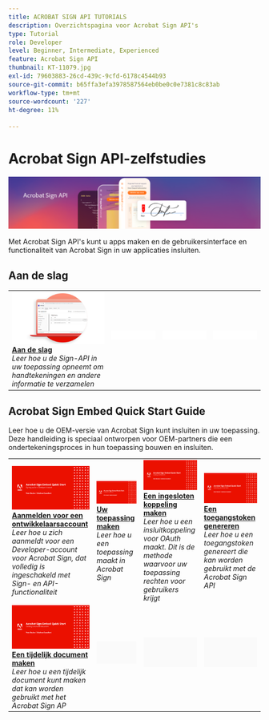 ```yaml
---
title: ACROBAT SIGN API TUTORIALS
description: Overzichtspagina voor Acrobat Sign API's
type: Tutorial
role: Developer
level: Beginner, Intermediate, Experienced
feature: Acrobat Sign API
thumbnail: KT-11079.jpg
exl-id: 79603883-26cd-439c-9cfd-6178c4544b93
source-git-commit: b65ffa3efa3978587564eb0be0c0e7381c8c83ab
workflow-type: tm+mt
source-wordcount: '227'
ht-degree: 11%

---
```


# Acrobat Sign API-zelfstudies

![Acrobat Sign API-banner](../assets/acrobatsignhero.png)

Met Acrobat Sign API&#39;s kunt u apps maken en de gebruikersinterface en functionaliteit van Acrobat Sign in uw applicaties insluiten.

## Aan de slag

<table style="table-layout:fixed">
<tr>
   <td>
    <a href="signapi.md">
      <img alt="Aan de slag" src="assets/GSASAPI_thumb.png" />
    </a>
    <div>
    <a href="signapi.md"><strong>Aan de slag</strong></a>
    </div>
    <em>Leer hoe u de Sign-API in uw toepassing opneemt om handtekeningen en andere informatie te verzamelen</em>
    <br>
  </td>
  <td>
    <img alt="Spacer" src="../assets/WhiteBanner_Placeholder.png" />
    <div>
    <br>
  </td>
  <td>
    <img alt="Spacer" src="../assets/WhiteBanner_Placeholder.png" />
    <div>
    <br>
  </td>
  <td>
    <img alt="Spacer" src="../assets/WhiteBanner_Placeholder.png" />
    <div>
    <br>
  </td>
</tr>
</table>

## Acrobat Sign Embed Quick Start Guide

Leer hoe u de OEM-versie van Acrobat Sign kunt insluiten in uw toepassing. Deze handleiding is speciaal ontworpen voor OEM-partners die een ondertekeningsproces in hun toepassing bouwen en insluiten.

<table style="table-layout:fixed">
<tr>
 <td>
   <a href="sign-up-developer-account.md">
      <img alt="Aanmelden voor een ontwikkelaarsaccount" src="assets/Signingup_1280.png" />
   </a>
    <div>
   <a href="sign-up-developer-account.md"><strong>Aanmelden voor een ontwikkelaarsaccount</strong></a>
    </div>
    <em>Leer hoe u zich aanmeldt voor een Developer-account voor Acrobat Sign, dat volledig is ingeschakeld met Sign- en API-functionaliteit</em>
    <br>
  </td>
  <td>
   <a href="creating-your-application.md">
      <img alt="Uw toepassing maken" src="assets/Creatingyourapplication_1280.png" />
   </a>
    <div>
   <a href="creating-your-application.md"><strong>Uw toepassing maken</strong></a>
    </div>
    <em>Leer hoe u een toepassing maakt in Acrobat Sign</em>
    <br>
  </td>
   <td>
   <a href="creating-an-embed-link.md">
      <img alt="Een ingesloten koppeling maken" src="assets/Creatinganembedlink_1280.png" />
   </a>
    <div>
   <a href="creating-an-embed-link.md"><strong>Een ingesloten koppeling maken</strong></a>
    </div>
    <em>Leer hoe u een insluitkoppeling voor OAuth maakt. Dit is de methode waarvoor uw toepassing rechten voor gebruikers krijgt</em>
    <br>
  </td>
  <td>
   <a href="generating-an-access-token.md">
      <img alt="Een toegangstoken genereren" src="assets/Generatingyouraccesstoken_1280.png" />
   </a>
    <div>
   <a href="generating-an-access-token.md"><strong>Een toegangstoken genereren</strong></a>
    </div>
    <em>Leer hoe u een toegangstoken genereert die kan worden gebruikt met de Acrobat Sign API</em>
    <br>
  </td>
</tr>
<tr>
  <td>
   <a href="creating-a-transient-document.md">
      <img alt="Een tijdelijk document maken" src="assets/Creatingatransientdocument_1280.png" />
   </a>
    <div>
   <a href="creating-a-transient-document.md"><strong>Een tijdelijk document maken</strong></a>
    </div>
    <em>Leer hoe u een tijdelijk document kunt maken dat kan worden gebruikt met het Acrobat Sign AP</em>
    <br>
  </td>
  <td>
    <img alt="Spacer" src="../assets/GrayBanner_Placeholder.png" />
    <div>
    <br>
  </td>
   <td>
    <img alt="Spacer" src="../assets/GrayBanner_Placeholder.png" />
    <div>
    <br>
  </td>
  <td>
    <img alt="Spacer" src="../assets/GrayBanner_Placeholder.png" />
    <div>
    <br>
  </td>
</tr>
</table>
